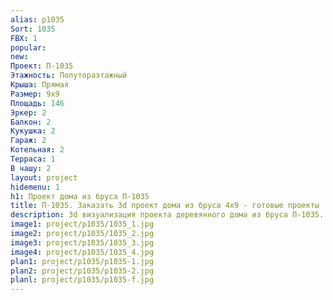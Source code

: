```yaml
---
alias: p1035
Sort: 1035
FBX: 1
popular: 
new: 
Проект: П-1035
Этажность: Полутораэтажный
Крыша: Прямая
Размер: 9х9
Площадь: 146
Эркер: 2
Балкон: 2
Кукушка: 2
Гараж: 2
Котельная: 2
Терраса: 1
В чашу: 2
layout: project
hidemenu: 1
h1: Проект дома из бруса П-1035
title: П-1035. Заказать 3d проект дома из бруса 4х9 - готовые проекты
description: 3d визуализация проекта деревянного дома из бруса П-1035. Площадь 21 м2, размер 4х9. Вы можете внести любые изменения в проект.
image1: project/p1035/1035_1.jpg
image2: project/p1035/1035_2.jpg
image3: project/p1035/1035_3.jpg
image4: project/p1035/1035_4.jpg
plan1: project/p1035/p1035-1.jpg
plan2: project/p1035/p1035-2.jpg
planl: project/p1035/p1035-f.jpg
---
```

